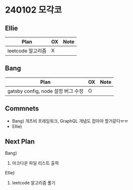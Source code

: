 # 240102 모각코

## Ellie

| Plan 	| OX 	| Note 	|
|------	|----	|------	|
| leetcode 알고리즘 |  X  |      	|


## Bang

| Plan 	| OX 	| Note 	|
|------	|----	|------	|
| gatsby  config, node 설정  버그 수정  |  O  |      |



## Commnets

 - Bang) 개츠비 프레임워크, GraphQL 개념도 잡아야 할거같다ㅠㅠ
 - Ellie) 
 
## Next Plan
 Bang)
 1. 마크다운 파일 리스트 출력

 Ellie)
 1. leetcode 알고리즘 풀기
